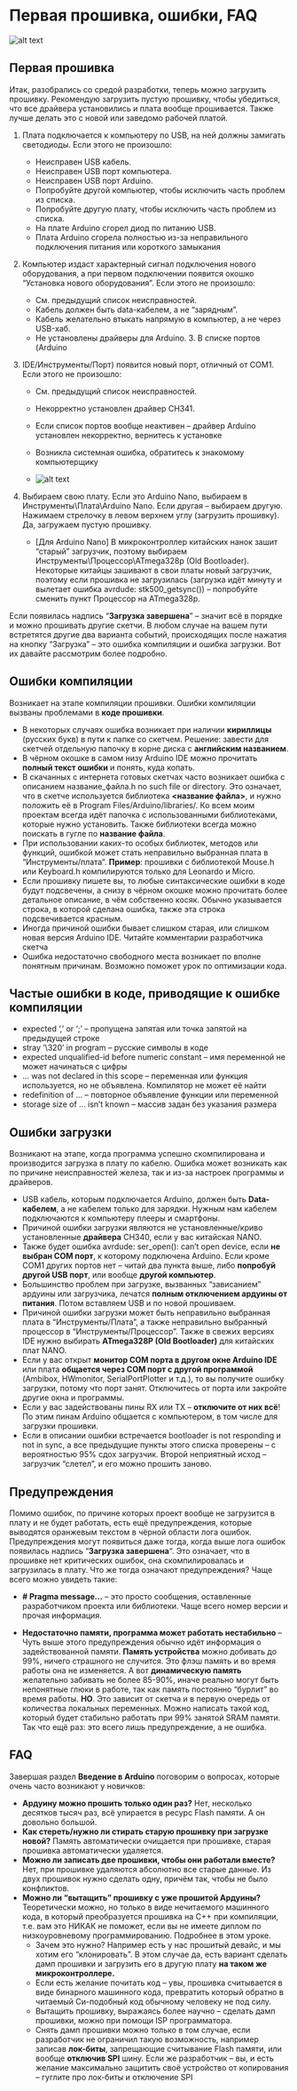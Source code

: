 # Первая прошивка, ошибки, FAQ

![alt text](images/7.1.png)

## Первая прошивка

Итак, разобрались со средой разработки, теперь можно загрузить прошивку. Рекомендую загрузить пустую прошивку, чтобы убедиться, что все драйвера установились и плата вообще прошивается. Также лучше делать это с новой или заведомо рабочей платой.

1. Плата подключается к компьютеру по USB, на ней должны замигать светодиоды. Если этого не произошло:

   - Неисправен USB кабель.
   - Неисправен USB порт компьютера.
   - Неисправен USB порт Arduino.
   - Попробуйте другой компьютер, чтобы исключить часть проблем из списка.
   - Попробуйте другую плату, чтобы исключить часть проблем из списка.
   - На плате Arduino сгорел диод по питанию USB.
   - Плата Arduino сгорела полностью из-за неправильного подключения питания или короткого замыкания

2. Компьютер издаст характерный сигнал подключения нового оборудования, а при первом подключении появится окошко “Установка нового оборудования”. Если этого не произошло:

   - См. предыдущий список неисправностей.
   - Кабель должен быть data-кабелем, а не “зарядным”.
   - Кабель желательно втыкать напрямую в компьютер, а не через USB-хаб.
   - Не установлены драйверы для Arduino. 3. В списке портов (Arduino

3. IDE/Инструменты/Порт) появится новый порт, отличный от COM1. Если этого не произошло:

   - См. предыдущий список неисправностей.
   - Некорректно установлен драйвер CH341.
   - Если список портов вообще неактивен – драйвер Arduino установлен некорректно, вернитесь к установке
   - Возникла системная ошибка, обратитесь к знакомому компьютерщику

   - ![alt text](images/7.5.png)

4. Выбираем свою плату. Если это Arduino Nano, выбираем в Инструменты\Плата\Arduino Nano. Если другая – выбираем другую. Нажимаем стрелочку в левом верхнем углу (загрузить прошивку). Да, загружаем пустую прошивку.

   - [Для Arduino Nano] В микроконтроллер китайских нанок зашит “старый” загрузчик, поэтому выбираем Инструменты\Процессор\ATmega328p (Old Bootloader). Некоторые китайцы зашивают в свои платы новый загрузчик, поэтому если прошивка не загрузилась (загрузка идёт минуту и вылетает ошибка avrdude: stk500_getsync()) – попробуйте сменить пункт Процессор на ATmega328p.

Если появилась надпись “**Загрузка завершена**” – значит всё в порядке и можно прошивать другие скетчи. В любом случае на вашем пути встретятся другие два варианта событий, происходящих после нажатия на кнопку “Загрузка” – это ошибка компиляции и ошибка загрузки. Вот их давайте рассмотрим более подробно.

## Ошибки компиляции

Возникает на этапе компиляции прошивки. Ошибки компиляции вызваны проблемами в **коде прошивки**.

- В некоторых случаях ошибка возникает при наличии **кириллицы** (русских букв) в пути к папке со скетчем. Решение: завести для скетчей отдельную папочку в корне диска с **английским названием**.
- В чёрном окошке в самом низу Arduino IDE можно прочитать **полный текст ошибки** и понять, куда копать.
- В скачанных с интернета готовых скетчах часто возникает ошибка с описанием название_файла.h no such file or directory. Это означает, что в скетче используется библиотека **<название файла>**, и нужно положить её в Program Files/Arduino/libraries/. Ко всем моим проектам всегда идёт папочка с использованными библиотеками, которые нужно установить. Также библиотеки всегда можно поискать в гугле по **название файла**.
- При использовании каких-то особых библиотек, методов или функций, ошибкой может стать неправильно выбранная плата в “Инструменты/плата“. **Пример**: прошивки с библиотекой Mouse.h или Keyboard.h компилируются только для Leonardo и Micro.
- Если прошивку пишете вы, то любые синтаксические ошибки в коде будут подсвечены, а снизу в чёрном окошке можно прочитать более детальное описание, в чём собственно косяк. Обычно указывается строка, в которой сделана ошибка, также эта строка подсвечивается красным.
- Иногда причиной ошибки бывает слишком старая, или слишком новая версия Arduino IDE. Читайте комментарии разработчика скетча
- Ошибка недостаточно свободного места возникает по вполне понятным причинам. Возможно поможет урок по оптимизации кода.

## Частые ошибки в коде, приводящие к ошибке компиляции

- expected ‘,’ or ‘;’ – пропущена запятая или точка запятой на предыдущей строке
- stray ‘\320’ in program – русские символы в коде
- expected unqualified-id before numeric constant – имя переменной не может начинаться с цифры
- … was not declared in this scope – переменная или функция используется, но не объявлена. Компилятор не может её найти
- redefinition of … – повторное объявление функции или переменной
- storage size of … isn’t known – массив задан без указания размера

## Ошибки загрузки

Возникают на этапе, когда программа успешно скомпилирована и производится загрузка в плату по кабелю. Ошибка может возникать как по причине неисправностей железа, так и из-за настроек программы и драйверов.

- USB кабель, которым подключается Arduino, должен быть **Data-кабелем**, а не кабелем только для зарядки. Нужным нам кабелем подключаются к компьютеру плееры и смартфоны.
- Причиной ошибки загрузки являются не установленные/криво установленные **драйвера** CH340, если у вас китайская NANO.
- Также будет ошибка avrdude: ser_open(): can’t open device, если **не выбран COM порт**, к которому подключена Arduino. Если кроме COM1 других портов нет – читай два пункта выше, либо **попробуй другой USB порт**, или вообще **другой компьютер**.
- Большинство проблем при загрузке, вызванных “зависанием” ардуины или загрузчика, лечатся **полным отключением ардуины от питания**. Потом вставляем USB и по новой прошиваем.
- Причиной ошибки загрузки может быть неправильно выбранная плата в “Инструменты/Плата”, а также неправильно выбранный процессор в “Инструменты/Процессор”. Также в свежих версиях IDE нужно выбирать **ATmega328P (Old Bootloader)** для китайских плат NANO.
- Если у вас открыт **монитор COM порта в другом окне Arduino IDE** или плата **общается через СОМ порт с другой программой** (Ambibox, HWmonitor, SerialPortPlotter и т.д.), то вы получите ошибку загрузки, потому что порт занят. Отключитесь от порта или закройте другие окна и программы.
- Если у вас задействованы пины RX или TX – **отключите от них всё**! По этим пинам Arduino общается с компьютером, в том числе для загрузки прошивки.
- Если в описании ошибки встречается bootloader is not responding и not in sync, а все предыдущие пункты этого списка проверены – с вероятностью 95% сдох загрузчик. Второй неприятный исход – загрузчик “слетел”, и его можно прошить заново.

## Предупреждения

Помимо ошибок, по причине которых проект вообще не загрузится в плату и не будет работать, есть ещё предупреждения, которые выводятся оранжевым текстом в чёрной области лога ошибок. Предупреждения могут появиться даже тогда, когда выше лога ошибок появилась надпись “**Загрузка завершена**“. Это означает, что в прошивке нет критических ошибок, она скомпилировалась и загрузилась в плату. Что же тогда означают предупреждения? Чаще всего можно увидеть такие:

- **\# Pragma message...** – это просто сообщения, оставленные разработчиком проекта или библиотеки. Чаще всего номер версии и прочая информация.

- **Недостаточно памяти, программа может работать нестабильно** – Чуть выше этого предупреждения обычно идёт информация о задействованной памяти. **Память устройства** можно добивать до 99%, ничего страшного не случится. Это флэш память и во время работы она не изменяется. А вот **динамическую память** желательно забивать не более 85-90%, иначе реально могут быть непонятные глюки в работе, так как память постоянно “бурлит” во время работы. **НО**. Это зависит от скетча и в первую очередь от количества локальных переменных. Можно написать такой код, который будет стабильно работать при 99% занятой SRAM памяти. Так что ещё раз: это всего лишь предупреждение, а не ошибка.

## FAQ

Завершая раздел **Введение в Arduino** поговорим о вопросах, которые очень часто возникают у новичков:

- **Ардуину можно прошить только один раз?** Нет, несколько десятков тысяч раз, всё упирается в ресурс Flash памяти. А он довольно большой.
- **Как стереть/нужно ли стирать старую прошивку при загрузке новой?** Память автоматически очищается при прошивке, старая прошивка автоматически удаляется.
- **Можно ли записать две прошивки, чтобы они работали вместе?** Нет, при прошивке удаляются абсолютно все старые данные. Из двух прошивок нужно сделать одну, причём так, чтобы не было конфликтов.
- **Можно ли “вытащить” прошивку с уже прошитой Ардуины?** Теоретически можно, но только в виде нечитаемого машинного кода, в который преобразуется прошивка на С++ при компиляции, т.е. вам это НИКАК не поможет, если вы не имеете диплом по низкоуровневому программированию. Подробнее в этом уроке.
  - Зачем это нужно? Например есть у нас прошитый девайс, и мы хотим его “клонировать”. В этом случае да, есть вариант сделать дамп прошивки и загрузить его в другую плату **на таком же микроконтроллере.**
  - Если есть желание почитать код – увы, прошивка считывается в виде бинарного машинного кода, превратить который обратно в читаемый Си-подобный код обычному человеку не под силу.
  - Вытащить прошивку, выражаясь более научно – сделать дамп прошивки, можно при помощи ISP программатора.
  - Снять дамп прошивки можно только в том случае, если разработчик не ограничил такую возможность, например записав **лок-биты**, запрещающие считывание Flash памяти, или вообще **отключив SPI** шину. Если же разработчик – вы, и есть желание максимально защитить своё устройство от копирования – гуглите про лок-биты и отключение SPI
